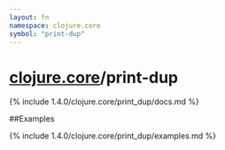 ```yaml
---
layout: fn
namespace: clojure.core
symbol: "print-dup"
---
```


# [clojure.core](../)/print-dup

{% include 1.4.0/clojure.core/print_dup/docs.md %}

##Examples

{% include 1.4.0/clojure.core/print_dup/examples.md %}

